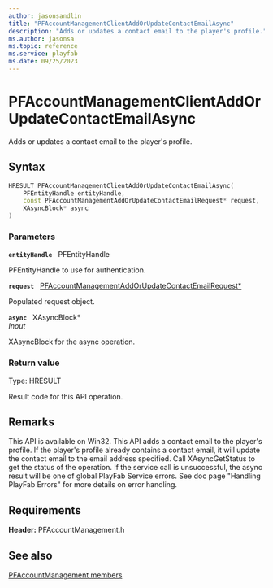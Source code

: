 ```yaml
---
author: jasonsandlin
title: "PFAccountManagementClientAddOrUpdateContactEmailAsync"
description: "Adds or updates a contact email to the player's profile."
ms.author: jasonsa
ms.topic: reference
ms.service: playfab
ms.date: 09/25/2023
---
```


# PFAccountManagementClientAddOrUpdateContactEmailAsync  

Adds or updates a contact email to the player's profile.  

## Syntax  
  
```cpp
HRESULT PFAccountManagementClientAddOrUpdateContactEmailAsync(  
    PFEntityHandle entityHandle,  
    const PFAccountManagementAddOrUpdateContactEmailRequest* request,  
    XAsyncBlock* async  
)  
```  
  
### Parameters  
  
**`entityHandle`** &nbsp; PFEntityHandle  
  
PFEntityHandle to use for authentication.  
  
**`request`** &nbsp; [PFAccountManagementAddOrUpdateContactEmailRequest*](../../pfaccountmanagementtypes/structs/pfaccountmanagementaddorupdatecontactemailrequest.md)  
  
Populated request object.  
  
**`async`** &nbsp; XAsyncBlock*  
*_Inout_*  
  
XAsyncBlock for the async operation.  
  
  
### Return value
Type: HRESULT
  
Result code for this API operation.
  
## Remarks  
  
This API is available on Win32. This API adds a contact email to the player's profile. If the player's profile already contains a contact email, it will update the contact email to the email address specified. Call XAsyncGetStatus to get the status of the operation. If the service call is unsuccessful, the async result will be one of global PlayFab Service errors. See doc page "Handling PlayFab Errors" for more details on error handling.
  
## Requirements  
  
**Header:** PFAccountManagement.h
  
## See also  
[PFAccountManagement members](../pfaccountmanagement_members.md)  

  
  
